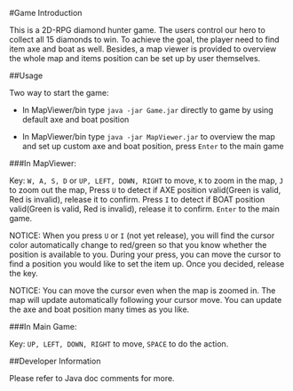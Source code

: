 #Game Introduction

This is a 2D-RPG diamond hunter game. The users control our hero to collect all 15 diamonds to win. To achieve the goal, the player need to find item axe and boat as well. Besides, a map viewer is provided to overview the whole map and items position can be set up by user themselves.

##Usage

Two way to start the game:

* In MapViewer/bin type `java -jar Game.jar` directly to game by using default axe and boat position

* In MapViewer/bin type `java -jar MapViewer.jar` to overview the map and set up custom axe and boat position, press `Enter` to the main game

###In MapViewer:

Key: `W, A, S, D` or `UP, LEFT, DOWN, RIGHT` to move, `K` to zoom in the map, `J` to zoom out the map, Press `U` to detect if AXE position valid(Green is valid, Red is invalid), release it to confirm. Press `I` to detect if BOAT position valid(Green is valid, Red is invalid), release it to confirm. `Enter` to the main game.

NOTICE: When you press `U` or `I` (not yet release), you will find the cursor color automatically change to red/green so that you know whether the position is available to you. During your press, you can move the cursor to find a position you would like to set the item up. Once you decided, release the key.

NOTICE: You can move the cursor even when the map is zoomed in. The map will update automatically following your cursor move. You can update the axe and boat position many times as you like.

###In Main Game:

Key: `UP, LEFT, DOWN, RIGHT` to move, `SPACE` to do the action.

##Developer Information

Please refer to Java doc comments for more.

